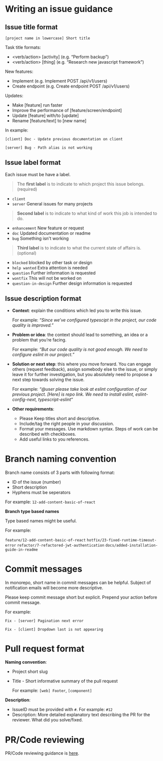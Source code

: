 # Writing an issue guidance

## Issue title format

```
[project name in lowercase] Short title
```

Task title formats:

- <verb/action> [activity] (e.g. “Perform backup”)
- <verb/action> [thing] (e.g. “Research new javascript framework”)

New features:

- Implement <endpoint> (e.g. Implement POST /api/v1/users)
- Create endpoint <endpoint> (e.g. Create endpoint POST /api/v1/users)

Updates:

- Make [feature] run faster
- Improve the performance of [feature/screen/endpoint]
- Update [feature] with/to [update]
- Rename [feature/text] to [new name]

In example:

`[client] Doc - Update previous documentation on client`

`[server] Bug - Path alias is not working`

## Issue label format

Each issue must be have a label.

> The **first label** is to indicate to which project this issue belongs. (required)

- `client`
- `server`
  General issues for many projects

> **Second label** is to indicate to what kind of work this job is intended to do.

- `enhancement`
  New feature or request
- `doc`
  Updated documentation or readme
- `bug`
  Something isn't working

> **Third label** is to indicate to what the current state of affairs is. (optional)

- `blocked`
  blocked by other task or design
- `help wanted`
  Extra attention is needed
- `question`
  Further information is requested
- `wontfix`
  This will not be worked on
- `question-in-design`
  Further design information is requested

## Issue description format

- **Context**: explain the conditions which led you to write this issue.

  For example: _“Since we’ve configured typescipt in the project, our code quality is improved.”_

- **Problem or idea**: the context should lead to something, an idea or a problem that you’re facing.

  For example: _“But our code quality is not good enough. We need to configure eslint in our project.”_

- **Solution or next step**: this where you move forward. You can engage others (request feedback), assign somebody else to the issue, or simply leave it for further investigation, but you absolutely need to propose a next step towards solving the issue.

  For example: _“@user please take look at eslint configuration of our previous project. [Here] is repo link. We need to install eslint, eslint-config-next, typescript-eslint“_

- **Other requirements**:
  - Please Keep titles short and descriptive.
  - Include/tag the right people in your discussion.
  - Format your messages. Use markdown syntax. Steps of work can be described with checkboxes.
  - Add useful links to you references.

# Branch naming convention

Branch name consists of 3 parts with following format:

- ID of the issue (number)
- Short description
- Hyphens must be seperators

For example: `12-add-content-basic-of-react`

**Branch type based names**

Type based names might be useful.

For example:

`feature/12-add-content-basic-of-react`
`hotfix/23-fixed-runtime-timeout-error`
`refactor/7-refactored-jwt-authentication`
`docs/added-installation-guide-in-readme`

# Commit messages

In monorepo, short name in commit messages can be helpful. Subject of notification emails will become more descriptive.

Please keep commit message short but explicit. Prepend your action before commit message.

For example:

`Fix - [server] Pagination next error`

`Fix - [client] Dropdown last is not appearing`


# Pull request format

**Naming convention**:

- Project short slug
- Title - Short informative summary of the pull request

  For example: `[web] Footer`, `[component]`

**Description**:

- IssueID must be provided with `#`. For example: `#12`
- Description: More detailed explanatory text describing the PR for the reviewer. What did you solve/fixed.


# PR/Code reviewing

PR/Code reviewing guidance is [here](review.md).
